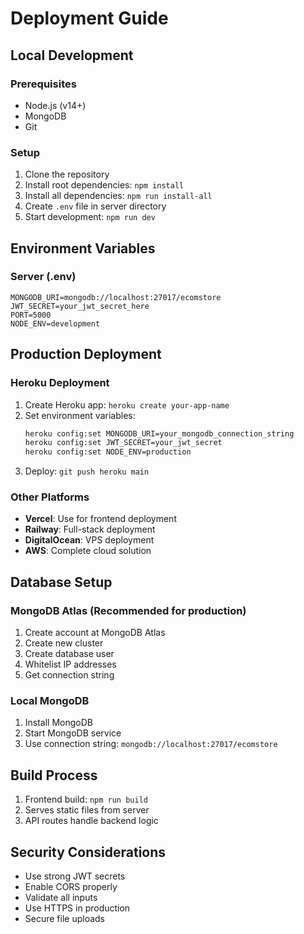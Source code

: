 # Deployment Guide

## Local Development

### Prerequisites
- Node.js (v14+)
- MongoDB
- Git

### Setup
1. Clone the repository
2. Install root dependencies: `npm install`
3. Install all dependencies: `npm run install-all`
4. Create `.env` file in server directory
5. Start development: `npm run dev`

## Environment Variables

### Server (.env)
```env
MONGODB_URI=mongodb://localhost:27017/ecomstore
JWT_SECRET=your_jwt_secret_here
PORT=5000
NODE_ENV=development
```

## Production Deployment

### Heroku Deployment
1. Create Heroku app: `heroku create your-app-name`
2. Set environment variables:
   ```bash
   heroku config:set MONGODB_URI=your_mongodb_connection_string
   heroku config:set JWT_SECRET=your_jwt_secret
   heroku config:set NODE_ENV=production
   ```
3. Deploy: `git push heroku main`

### Other Platforms
- **Vercel**: Use for frontend deployment
- **Railway**: Full-stack deployment
- **DigitalOcean**: VPS deployment
- **AWS**: Complete cloud solution

## Database Setup

### MongoDB Atlas (Recommended for production)
1. Create account at MongoDB Atlas
2. Create new cluster
3. Create database user
4. Whitelist IP addresses
5. Get connection string

### Local MongoDB
1. Install MongoDB
2. Start MongoDB service
3. Use connection string: `mongodb://localhost:27017/ecomstore`

## Build Process
1. Frontend build: `npm run build`
2. Serves static files from server
3. API routes handle backend logic

## Security Considerations
- Use strong JWT secrets
- Enable CORS properly
- Validate all inputs
- Use HTTPS in production
- Secure file uploads
